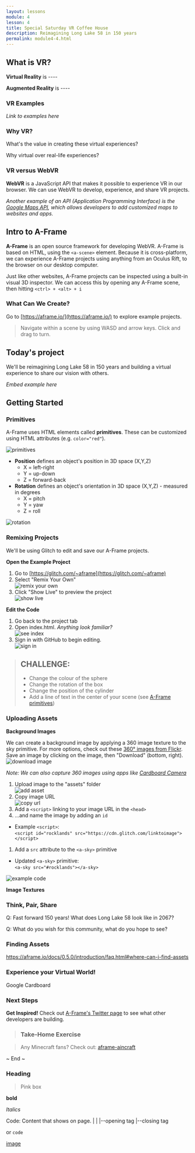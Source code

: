 ```yaml
---
layout: lessons
module: 4
lesson: 4
title: Special Saturday VR Coffee House
description: Reimagining Long Lake 58 in 150 years
permalink: module4-4.html
---
```


## What is VR?

**Virtual Reality** is ----

**Augmented Reality** is ----


### VR Examples

*Link to examples here*


### Why VR?

What's the value in creating these virtual experiences?

Why virtual over real-life experiences?


### VR versus WebVR

**WebVR** is a JavaScript API that makes it possible to experience VR in our browser. We can use WebVR to develop, experience, and share VR projects.

*Another example of an API (Application Programming Interface) is the <a href="https://developers.google.com/maps/">Google Maps API</a>, which allows developers to add customized maps to websites and apps.*


## Intro to A-Frame

**A-Frame** is an open source framework for developing WebVR. A-Frame is based on HTML, using the `<a-scene>` element. Because it is cross-platform, we can experience A-Frame projects using anything from an Oculus Rift, to the browser on our desktop computer.

Just like other websites, A-Frame projects can be inspected using a built-in visual 3D inspector. We can access this by opening any A-Frame scene, then hitting `<ctrl> + <alt> + i`

### What Can We Create?

Go to [https://aframe.io/](https://aframe.io/) to explore example projects.

>Navigate within a scene by using WASD and arrow keys. Click and drag to turn.


## Today's project

We'll be reimagining Long Lake 58 in 150 years and building a virtual experience to share our vision with others.

*Embed example here*


## Getting Started

### Primitives

A-Frame uses HTML elements called **primitives**. These can be customized using HTML attributes (e.g. `color="red"`).

<img alt="primitives" src="img/aframe-primitives.jpg" class="print-hide"/>

* **Position** defines an object's position in 3D space (X,Y,Z)
  * X = left-right
  * Y = up-down
  * Z = forward-back
* **Rotation** defines an object's orientation in 3D space (X,Y,Z) - measured in degrees
  * X = pitch
  * Y = yaw
  * Z = roll

<img alt="rotation" src="img/paper-plane.png" class="print-hide"/>


### Remixing Projects

We'll be using Glitch to edit and save our A-Frame projects.

**Open the Example Project**

1. Go to [https://glitch.com/~aframe](https://glitch.com/~aframe)
1. Select "Remix Your Own" <br> <img alt="remix your own" src="img/aframe-remix.png" class="print-hide"/>
1. Click "Show Live" to preview the project <br> <img alt="show live" src="img/show-live.png" class="print-hide"/>


**Edit the Code**

1. Go back to the project tab
1. Open index.html. *Anything look familiar?* <br> <img alt="see index" src="img/see-index.png" class="print-hide"/>
1. Sign in with GitHub to begin editing. <br> <img alt="sign in" src="img/sign-in.png" class="print-hide"/>

>## CHALLENGE:
> * Change the colour of the sphere
> * Change the rotation of the box
> * Change the position of the cylinder
> * Add a line of text in the center of your scene (see <a href="https://aframe.io/docs/0.8.0/primitives/a-text.html"> A-Frame primitives</a>)


### Uploading Assets

**Background Images**

We can create a background image by applying a 360 image texture to the sky primitive. For more options, check out these <a href="https://www.flickr.com/groups/equirectangular/">360° images from Flickr</a>. Save an image by clicking on the image, then "Download" (bottom, right). <br> <img alt="download image" src="img/flickr-save.png" class="print-hide"/>

*Note: We can also capture 360 images using apps like <a href="https://play.google.com/store/apps/details?id=com.google.vr.cyclops&hl=en">Cardboard Camera</a>*

1. Upload image to the "assets" folder <br> <img alt="add asset" src="img/add-asset.png" class="print-hide"/>
1. Copy image URL <br> <img alt="copy url" src="img/copy-img-url.png" class="print-hide"/>
1. Add a `<script>` linking to your image URL in the `<head>`
1. ...and name the image by adding an `id`
  * Example `<script>`: <br> `<script id="rocklands" src="https://cdn.glitch.com/linktoimage"></script>`
1. Add a `src` attribute to the `<a-sky>` primitive
  * Updated `<a-sky>` primitive: <br>
`<a-sky src="#rocklands"></a-sky>`

<img alt="example code" src="img/add-bg-img.png" class="print-hide"/>


**Image Textures**




### Think, Pair, Share

Q: Fast forward 150 years! What does Long Lake 58 look like in 2067?

Q: What do you wish for this community, what do you hope to see?


### Finding Assets

https://aframe.io/docs/0.5.0/introduction/faq.html#where-can-i-find-assets


### Experience your Virtual World!

Google Cardboard


### Next Steps

**Get Inspired!** Check out <a href="https://twitter.com/aframevr">A-Frame's Twitter page</a> to see what other developers are building.



>### Take-Home Exercise

>Any Minecraft fans? Check out: [aframe-aincraft](aframe-aincraft)


~ End ~


### Heading

>Pink box

**bold**

*Italics*

Code:
    <tag>Content that shows on page.</tag>
      |                               |
      |--opening tag                  |--closing tag

or `code`

[image](http://html5doctor.com/lets-talk-about-semantics/)
